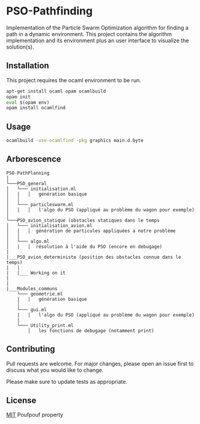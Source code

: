 # PSO-Pathfinding
Implementation of the Particle Swarm Optimization algorithm  for finding a path in a dynamic environment. This project contains the algorithm implementation and its environment plus an user interface to visualize the solution(s).

## Installation

This project requires the ocaml environment to be run.

```bash
apt-get install ocaml opam ocamlbuild
opam init
eval $(opam env)
opam install ocamlfind
```

## Usage
```bash
ocamlbuild -use-ocamlfind -pkg graphics main.d.byte 
```
## Arborescence
```
PSO-PathPlanning
│
└───PSO_general 
│   └─── initialisation.ml
│   |   │   génération basique 
│   │
│   └─── particleswarm.ml
│   |   │   l'algo du PSO (appliqué au problème du wagon pour exemple)
│   
└───PSO_avion_statique (obstacles statiques dans le temps
│   └─── initialisation_avion.ml
│   |   │  génération de particules appliquées a notre problème
│   │
│   └─── algo.ml
│   |   │  résolution à l'aide du PSO (encore en debugage)
|
|___PSO_avion_deterministe (position des obstacles connue dans le temps)
|   |
|   |___ Working on it
|
|
|___Modules_communs 
    └─── geometrie.ml
    |   │   génération basique 
    │
    └─── gui.ml
    |   │   l'algo du PSO (appliqué au problème du wagon pour exemple)
    |
    └─── Utility_print.ml
        │   les fonctions de debugage (notamment print)
```

## Contributing
Pull requests are welcome. For major changes, please open an issue first to discuss what you would like to change.

Please make sure to update tests as appropriate.

## License
[MIT](https://choosealicense.com/licenses/mit/) Poufpouf property
